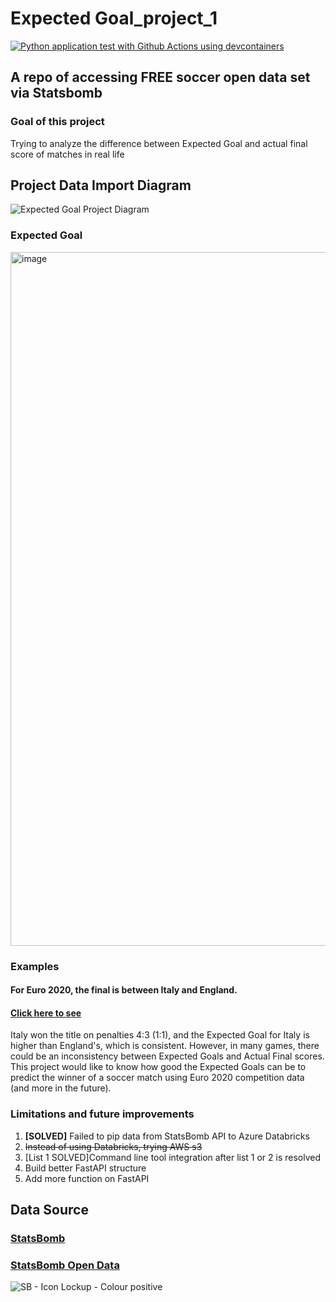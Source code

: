 # Expected Goal_project_1
[![Python application test with Github Actions using devcontainers](https://github.com/nogibjj/DY_databricks_project_1/actions/workflows/main.yml/badge.svg)](https://github.com/nogibjj/DY_databricks_project_1/actions/workflows/main.yml)


## A repo of accessing FREE soccer open data set via Statsbomb

### Goal of this project
Trying to analyze the difference between Expected Goal and actual final score of matches in real life 


## Project Data Import Diagram

![Expected Goal Project Diagram](https://user-images.githubusercontent.com/81750079/190938809-5bf2dc78-d917-4b43-87a5-7f3bed2727e0.jpg)


### Expected Goal
<img width="1110" alt="image" src="https://user-images.githubusercontent.com/81750079/190937944-e00b91b8-898d-47e9-800e-95c5ebbf3a77.png">


### Examples

#### For Euro 2020, the final is between Italy and England.

#### [Click here to see](https://github.com/nogibjj/DY_Expected_Goal_project_1/blob/main/test.ipynb)

Italy won the title on penalties 4:3 (1:1), and the Expected Goal for Italy is higher than England's, which is consistent.
However, in many games, there could be an inconsistency between Expected Goals and Actual Final scores.
This project would like to know how good the Expected Goals can be to predict the winner of a soccer match using Euro 2020 competition data (and more in the future).


### Limitations and future improvements

1. **[SOLVED]** Failed to pip data from StatsBomb API to Azure Databricks
1. ~~Instead of using Databricks, trying AWS s3~~
1. [List 1 SOLVED]Command line tool integration after list 1 or 2 is resolved
1. Build better FastAPI structure
1. Add more function on FastAPI


## Data Source

### [StatsBomb](https://statsbomb.com/)

### [StatsBomb Open Data](https://github.com/statsbomb/open-data)

![SB - Icon Lockup - Colour positive](https://user-images.githubusercontent.com/81750079/190938168-745a6fa0-321c-4952-af9a-1975cbffe3a1.png)
